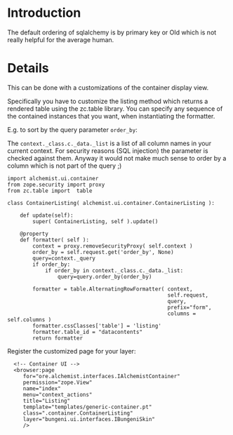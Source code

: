 # Introduction #

The default ordering of sqlalchemy is by primary key or OId which is not really helpful for the average human.


# Details #

This can be done with a customizations of the container display view.

Specifically you have to customize the listing method which returns a rendered table using the zc.table library. You can specify any sequence of the contained instances that you want, when instantiating the formatter.

E.g. to sort by the query parameter `order_by`:

The `context._class.c._data._list` is a list of all column names in your current context. For security reasons (SQL injection) the parameter is checked against them. Anyway it would not make much sense to order by a column which is not part of the query ;)

```
import alchemist.ui.container
from zope.security import proxy
from zc.table import  table

class ContainerListing( alchemist.ui.container.ContainerListing ):
    
    def update(self):           
        super( ContainerListing, self ).update()
        
    @property
    def formatter( self ):
        context = proxy.removeSecurityProxy( self.context )        
        order_by = self.request.get('order_by', None)       
        query=context._query
        if order_by:
            if order_by in context._class.c._data._list:
                query=query.order_by(order_by)            
            
        formatter = table.AlternatingRowFormatter( context,
                                                   self.request,
                                                   query,
                                                   prefix="form",
                                                   columns = self.columns )
        formatter.cssClasses['table'] = 'listing'
        formatter.table_id = "datacontents"
        return formatter        
```

Register the customized page for your layer:

```
  <!-- Container UI -->
  <browser:page
     for="ore.alchemist.interfaces.IAlchemistContainer"
     permission="zope.View"
     name="index"
     menu="context_actions"
     title="Listing"
     template="templates/generic-container.pt"
     class=".container.ContainerListing"
     layer="bungeni.ui.interfaces.IBungeniSkin"
     />
```